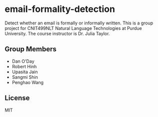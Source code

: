 email-formality-detection
=========================

Detect whether an email is formally or informally written. This is a group project for CNIT499NLT Natural Language Technologies at Purdue University. The course instructor is Dr. Julia Taylor.

Group Members
-------------

 - Dan O'Day
 - Robert Hinh
 - Upasita Jain
 - Sangmi Shin
 - Penghao Wang

License
-------

MIT
